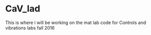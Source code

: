 # CaV_lad
This is where i will be working on the mat lab code for Controls and vibrations labs fall 2016 
